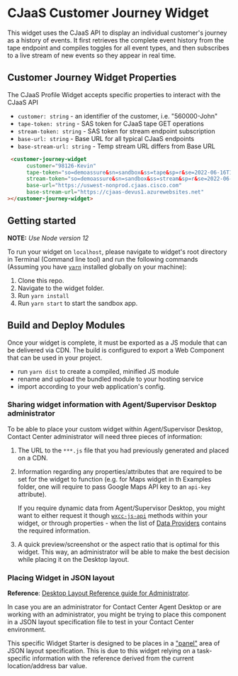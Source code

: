 # CJaaS Customer Journey Widget

This widget uses the CJaaS API to display an individual customer's journey as a history of events. It first retrieves the complete event history from the tape endpoint and compiles toggles for all event types, and then subscribes to a live stream of new events so they appear in real time.

## Customer Journey Widget Properties

The CJaaS Profile Widget accepts specific properties to interact with the CJaaS API

- `customer: string` - an identifier of the customer, i.e. "560000-John"
- `tape-token: string` - SAS token for CJaaS tape GET operations
- `stream-token: string` - SAS token for stream endpoint subscription
- `base-url: string` - Base URL for all typical CJaaS endpoints
- `base-stream-url: string` - Temp stream URL differs from Base URL

```html
 <customer-journey-widget
      customer="98126-Kevin"
      tape-token="so=demoassure&sn=sandbox&ss=tape&sp=r&se=2022-06-16T19:11:33.176Z&sk=sandbox&sig=etc"
      stream-token="so=demoassure&sn=sandbox&ss=stream&sp=r&se=2022-06-21T18:15:15.804Z&sk=sandbox&sig=etc"
      base-url="https://uswest-nonprod.cjaas.cisco.com"
      base-stream-url="https://cjaas-devus1.azurewebsites.net"
></customer-journey-widget>
```

## Getting started

**NOTE:** _Use Node version 12_

To run your widget on `localhost`, please navigate to widget's root directory in Terminal (Command line tool) and run the following commands (Assuming you have [`yarn`](https://classic.yarnpkg.com/en/docs/install/#mac-stable) installed globally on your machine):

1. Clone this repo.
2. Navigate to the widget folder.
3. Run `yarn install`
4. Run `yarn start` to start the sandbox app.

## Build and Deploy Modules
Once your widget is complete, it must be exported as a JS module that can be delivered via CDN. The build is configured to export a Web Component that can be used in your project.
- run `yarn dist` to create a compiled, minified JS module
- rename and upload the bundled module to your hosting service
- import according to your web application's config.

### Sharing widget information with Agent/Supervisor Desktop administrator

To be able to place your custom widget within Agent/Supervisor Desktop, Contact Center administrator will need three pieces of information:

1. The URL to the `***.js` file that you had previously generated and placed on a CDN.
2. Information regarding any properties/attributes that are required to be set for the widget to function (e.g. for Maps widget in th Examples folder, one will require to pass Google Maps API key to an `api-key` attribute).

   If you require dynamic data from Agent/Supervisor Desktop, you might want to either request it though [`wxcc-js-api`](https://apim-dev-portal.appstaging.ciscoccservice.com/documentation/guides/desktop#javascript-api) methods within your widget, or through properties - when the list of [Data Providers](https://apim-dev-portal.appstaging.ciscoccservice.com/documentation/guides/desktop#data-provider%E2%80%94widget-properties-and-attributes) contains the required information.

3. A quick preview/screenshot or the aspect ratio that is optimal for this widget. This way, an administrator will be able to make the best decision while placing it on the Desktop layout.

### Placing Widget in JSON layout

**Reference**: [Desktop Layout Reference guide for Administrator](https://www.cisco.com/c/en/us/td/docs/voice_ip_comm/cust_contact/contact_center/CJP/SetupandAdministrationGuide_2/b_mp-release-2/b_cc-release-2_chapter_011.html#topic_8230815F4023699032326F948C3F1495).

In case you are an administrator for Contact Center Agent Desktop or are working with an administrator, you might be trying to place this component in a JSON layout specification file to test in your Contact Center environment.

This specific Widget Starter is designed to be places in a ["panel"](https://www.cisco.com/c/en/us/td/docs/voice_ip_comm/cust_contact/contact_center/CJP/SetupandAdministrationGuide_2/b_mp-release-2/b_cc-release-2_chapter_011.html#topic_BF0EBDF65DCB0A552164D6306657C892__AuxPane) area of JSON layout specification. This is due to this widget relying on a task-specific information with the reference derived from the current location/address bar value.